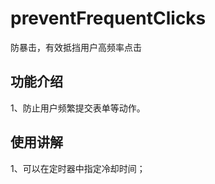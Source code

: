 # preventFrequentClicks
防暴击，有效抵挡用户高频率点击<br>
## 功能介绍<br>
1、防止用户频繁提交表单等动作。<br>
## 使用讲解<br>
1、可以在定时器中指定冷却时间；
